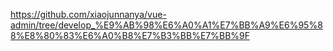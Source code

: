 https://github.com/xiaojunnanya/vue-admin/tree/develop_%E9%AB%98%E6%A0%A1%E7%BB%A9%E6%95%88%E8%80%83%E6%A0%B8%E7%B3%BB%E7%BB%9F